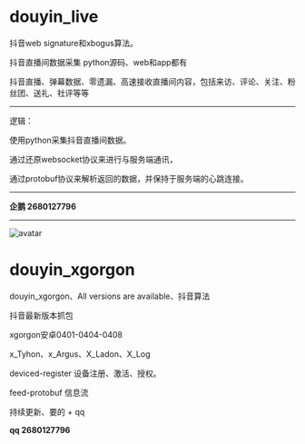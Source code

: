 # douyin_live

抖音web signature和xbogus算法。

抖音直播间数据采集  python源码、web和app都有
  
抖音直播、弹幕数据、零遗漏、高速接收直播间内容，包括来访、评论、关注、粉丝团、送礼、社评等等

---

逻辑：    

使用python采集抖音直播间数据。

通过还原websocket协议来进行与服务端通讯，

通过protobuf协议来解析返回的数据，并保持于服务端的心跳连接。

---  



**企鹅 2680127796**

---

![avatar](https://img2020.cnblogs.com/blog/2313691/202106/2313691-20210629144330937-450549479.png)

  

 

# douyin_xgorgon
douyin_xgorgon、All versions are available、抖音算法

抖音最新版本抓包

xgorgon安卓0401-0404-0408 

x_Tyhon、x_Argus、X_Ladon、X_Log

deviced-register 设备注册、激活、授权。
 
feed-protobuf 信息流


持续更新、要的 + qq  

**qq 2680127796**
